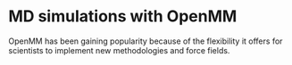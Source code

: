 # MD simulations with OpenMM

OpenMM has been gaining popularity because of the flexibility it offers for scientists to implement new methodologies and force fields.